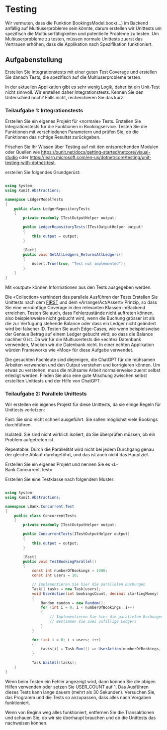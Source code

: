 # Testing

Wir vermuten, dass die Funktion BookingsModel.book(…) im Backend anfällig auf Multiuserprobleme sein könnte, darum erstellen wir Unittests um spezifisch die Multiuserfähigkeiten und potentielle Probleme zu testen. Um Multiuserprobleme zu testen, müssen normale Unittests zuerst das Vertrauen erhöhen, dass die Applikation nach Spezifikation funktioniert.

## Aufgabenstellung

Erstellen Sie Integrationstests mit einer guten Test Coverage und erstellen Sie danach Tests, die spezifisch auf die Multiuserprobleme testen.

In der aktuellen Applikation gibt es sehr wenig Logik, daher ist ein Unit-Test nicht sinnvoll. Wir erstellen daher Integrationstests.
Kennen Sie den Unterschied noch? Falls nicht, recherchieren Sie das kurz.

### Teilaufgabe 1: Integrationstests

Erstellen Sie ein eigenes Projekt für «normale» Tests. Erstellen Sie Integrationstests für die Funktionen in Bookingservice. Testen Sie die Funktionen mit verschiedenen Parametern und prüfen Sie, ob die Funktionen das richtige Resultat zurückgeben.

Frischen Sie Ihr Wissen über Testing auf mit den entsprechenden Modulen oder Quellen wie https://xunit.net/docs/getting-started/netcore/visual-studio oder https://learn.microsoft.com/en-us/dotnet/core/testing/unit-testing-with-dotnet-test.


erstellen Sie folgendes Grundgerüst:

```csharp

using System;
using Xunit.Abstractions;

namespace LEdgerModelTests
{
    public class LedgerRepositoryTests
    {
        private readonly ITestOutputHelper output;

        public LedgerRepositoryTests(ITestOutputHelper output)
        {
            this.output = output;
        }

        [Fact]
        public void GetAllLedgers_ReturnsAllLedgers()
        {
            Assert.True(true, "Test not implemented");
        }
    }    
}

```

Mit «output» können Informationen aus den Tests ausgegeben werden.

Die «Collection» verhindert das parallele Ausführen der Tests Erstellen Sie Unittests nach dem [FIRST](https://medium.com/@tasdikrahman/f-i-r-s-t-principles-of-testing-1a497acda8d6) und dem «Arrange/Act/Assert» Prinzip, so dass Sie eine vernünftige Coverage in den relevanten Klassen imBackend erreichen.
Testen Sie auch, dass Fehlerzustände nicht auftreten können, also beispielsweise nicht gebucht wird, wenn die Buchung grösser ist als die zur Verfügung stehende Balance oder dass ein Ledger nicht geändert wird bei falscher ID. Testen Sie auch Edge-Cases, wie wenn beispielsweise der Genaue Betrag auf einem Ledger gebucht wird, so dass die Balance nachher 0 ist. Da wir für die Multiusertests die «echte» Datenbank verwenden, Mocken wir die Datenbank nicht. In einer echten Applikation würden Frameworks wie «Moq» für diese Aufgabe verwendet. 

Die gesuchten Fachleute sind diejenigen, die ChatGPT für die mühsamen Arbeiten verwenden und den Output verstehen und korrigieren können. Um etwas zu verstehen, muss die mühsame Arbeit normalerweise zuerst selbst erledigt werden. Finden Sie also eine gute Mischung zwischen selbst erstellten Unittests und der Hilfe von ChatGPT.

### Teilaufgabe 2: Parallele Unittests

Wir erstellen ein eigenes Projekt für diese Unittests, da sie einige Regeln für Unittests verletzen:

Fast: Sie sind nicht schnell ausgeführt. Sie sollen möglichst viele Bookings durchführen.

Isolated: Sie sind nicht wirklich isoliert, da Sie überprüfen müssen, ob ein Problem aufgetreten ist.

Repeatable: Durch die Parallelität wird nicht bei jedem Durchgang genau der gleiche Ablauf durchgeführt, und das ist auch nicht das Hauptziel.

Erstellen Sie ein eigenes Projekt und nennen Sie es «L-Bank.Concurrent.Test»

Erstellen Sie eine Testklasse nach folgendem Muster: 

```csharp	

using System;
using Xunit.Abstractions;

namespace LBank.Concurrent.Test
{
    public class ConcurrentTests
    {
        private readonly ITestOutputHelper output;

        public ConcurrentTests(ITestOutputHelper output)
        {
            this.output = output;
        }

        [Fact]
        public void TestBookingParallel()
        {
            const int numberOfBookings = 1000;
            const int users = 10;

            // Implementieren Sie hier die parallelen Buchungen
            Task[] tasks = new Task[users];
            void UserAction(int bookingsCount, decimal startingMoney)
            {
                Random random = new Random();
                for (int i = 0; i < numberOfBookings; i++)
                {
                    // Implementieren Sie hier die parallelen Buchungen
                    // Bestimmen sie zwei zufällige Ledgers
                }
            }

            for (int i = 0; i < users; i++)
            {
                tasks[i] = Task.Run(() => UserAction(numberOfBookings, 1000));
            }

            Task.WaitAll(tasks);
    }
}

```

Wenn beim Testen ein Fehler angezeigt wird, dann können Sie die obigen Hilfen verwenden oder setzen Sie USER_COUNT auf 1.
Das Ausführen dieses Tests kann lange dauern (mehrt als 30 Sekunden). Versuchen Sie, das Programm und die Tests so anzupassen, dass alles nach Vorgaben funktioniert.

Wenn von Beginn weg alles funktioniert, entfernen Sie die Transaktionen und schauen Sie, ob wir sie überhaupt brauchen und ob die Unittests das nachweisen können.


